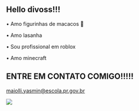 ## Hello divoss!!! 

 • Amo figurinhas de macacos 🐒
 
 • Amo lasanha 
 
 • Sou profissional em roblox 

 • Amo minecraft 
 
## ENTRE EM CONTATO COMIGO!!!!!
maiolli.yasmin@escola.pr.gov.br

![](https://media.tenor.com/52M2P0XtgQUAAAAi/roblox-dance.gif)

